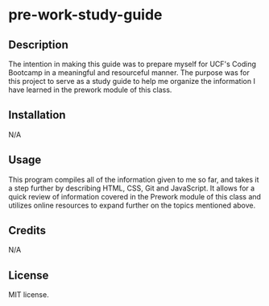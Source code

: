 # pre-work-study-guide

## Description

The intention in making this guide was to prepare myself for UCF's Coding Bootcamp in a meaningful and resourceful manner.
The purpose was for this project to serve as a study guide to help me organize the information I have learned in the prework module of this class.


## Installation

N/A

## Usage

This program compiles all of the information given to me so far, and takes it a step further by describing HTML, CSS, Git and JavaScript. It allows for a quick review of information covered in the Prework module of this class and utilizes online resources to expand further on the topics mentioned above.

## Credits

N/A

## License

MIT license.

